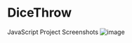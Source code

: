 # DiceThrow
JavaScript Project
Screenshots
![image](https://user-images.githubusercontent.com/125336651/230869795-2ea482f8-3f53-4965-a9dc-7051e48b2278.png)
